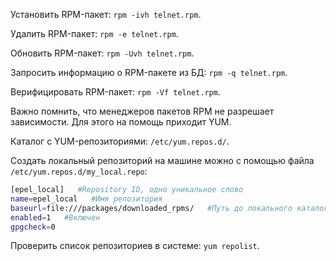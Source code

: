 Установить RPM-пакет: `rpm -ivh telnet.rpm`.

Удалить RPM-пакет: `rpm -e telnet.rpm`.

Обновить RPM-пакет: `rpm -Uvh telnet.rpm`.

Запросить информацию о RPM-пакете из БД: `rpm -q telnet.rpm`.

Верифицировать RPM-пакет: `rpm -Vf telnet.rpm`.

Важно помнить, что менеджеров пакетов RPM не разрешает зависимости. Для этого на помощь приходит YUM.

Каталог с YUM-репозиториями: `/etc/yum.repos.d/`.

Создать локальный репозиторий на машине можно с помощью файла `/etc/yum.repos.d/my_local.repo`:

```bash
[epel_local]   #Repository ID, одно уникальное слово
name=epel_local   #Имя репозитория
baseurl=file:///packages/downloaded_rpms/   #Путь до локального каталога с пакетами, в данном случае это /packages/downloaded_rpms/
enabled=1   #Включен
gpgcheck=0
```

Проверить список репозиториев в системе: `yum repolist`.
